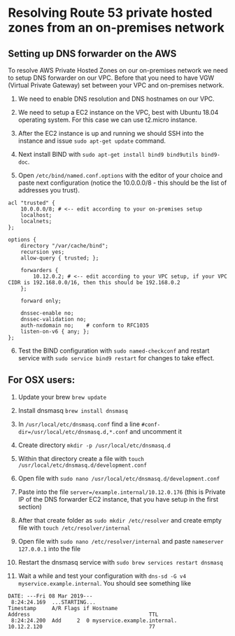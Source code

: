# Resolving Route 53 private hosted zones from an on-premises network

## Setting up DNS forwarder on the AWS

To resolve AWS Private Hosted Zones on our on-premises network we need to setup DNS forwarder on our VPC. Before that you need to have VGW (Virtual Private Gateway) set between your VPC and on-premises network.

1. We need to enable DNS resolution and DNS hostnames on our VPC.

2. We need to setup a EC2 instance on the VPC, best with Ubuntu 18.04 operating system. For this case we can use t2.micro instance.

3. After the EC2 instance is up and running we should SSH into the instance and issue `sudo apt-get update` command.

4. Next install BIND with `sudo apt-get install bind9 bind9utils bind9-doc`.

5. Open `/etc/bind/named.conf.options` with the editor of your choice and paste next configuration (notice the 10.0.0.0/8 - this should be the list of addresses you trust).

```
acl "trusted" {
    10.0.0.0/8; # <-- edit according to your on-premises setup
    localhost;
    localnets;
};

options {
    directory "/var/cache/bind";
    recursion yes;
    allow-query { trusted; };

    forwarders {
        10.12.0.2; # <-- edit according to your VPC setup, if your VPC CIDR is 192.168.0.0/16, then this should be 192.168.0.2
    };

    forward only;

    dnssec-enable no;
    dnssec-validation no;
    auth-nxdomain no;    # conform to RFC1035
    listen-on-v6 { any; };
};
```

6. Test the BIND configuration with `sudo named-checkconf` and restart service with `sudo service bind9 restart` for changes to take effect.

## For OSX users:

1. Update your brew `brew update`

2. Install dnsmasq `brew install dnsmasq`

3. In `/usr/local/etc/dnsmasq.conf` find a line `#conf-dir=/usr/local/etc/dnsmasq.d,*.conf` and uncomment it

4. Create directory `mkdir -p /usr/local/etc/dnsmasq.d`

5. Within that directory create a file with `touch /usr/local/etc/dnsmasq.d/development.conf`

6. Open file with `sudo nano /usr/local/etc/dnsmasq.d/development.conf`

7. Paste into the file `server=/example.internal/10.12.0.176` (this is Private IP of the DNS forwarder EC2 instance, that you have setup in the first section)

8. After that create folder as `sudo mkdir /etc/resolver` and create empty file with `touch /etc/resolver/internal`

9. Open file with `sudo nano /etc/resolver/internal` and paste `nameserver 127.0.0.1` into the file

10. Restart the dnsmasq service with `sudo brew services restart dnsmasq`

11. Wait a while and test your configuration with `dns-sd -G v4 myservice.example.internal`. You should see something like

```
DATE: ---Fri 08 Mar 2019---
 8:24:24.169  ...STARTING...
Timestamp     A/R Flags if Hostname                               Address                                      TTL
 8:24:24.200  Add     2  0 myservice.example.internal.            10.12.2.120                                  77
```
